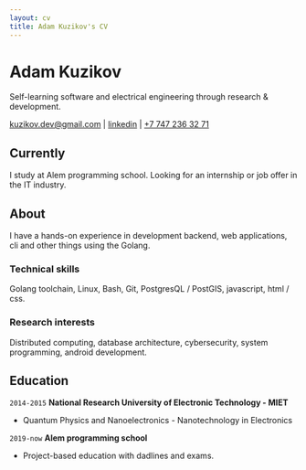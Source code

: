 ```yaml
---
layout: cv
title: Adam Kuzikov's CV
---
```

# Adam Kuzikov
Self-learning software and electrical engineering through research & development.

<div id="webaddress">
<a href="kuzikov.dev@gmail.com">kuzikov.dev@gmail.com</a>
| <a href="https://linkedin.com/in/kuzikov-dev">linkedin</a> | <a href="tel:+77472363271">+7 747 236 32 71</a>
</div>


## Currently

I study at Alem programming school. Looking for an internship or job offer in the IT industry.


## About

I have a hands-on experience in development backend, web applications, cli and other things using the Golang.


### Technical skills

Golang toolchain, Linux, Bash, Git, PostgresQL / PostGIS, javascript, html / css.


### Research interests

Distributed computing, database architecture, cybersecurity, system programming, android development.


## Education

`2014-2015`
__National Research University of Electronic Technology - MIET__

- Quantum Physics and Nanoelectronics - Nanotechnology in Electronics

`2019-now`
__Alem programming school__

- Project-based education with dadlines and exams.



<!-- ### Footer

Last updated: Dec 2020 -->


